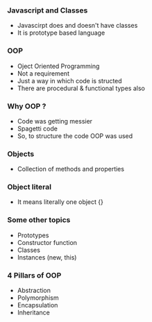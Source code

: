 ### Javascript and Classes

- Javascirpt does and doesn't have classes
- It is prototype based language

### OOP 

- Oject Oriented Programming
- Not a requirement
- Just a way in which code is structed 
- There are procedural & functional types also

### Why OOP ? 

- Code was getting messier
- Spagetti code 
- So, to structure the code OOP was used

### Objects 

- Collection of methods and properties

### Object literal

- It means literally one object {}

### Some other topics 

- Prototypes
- Constructor function
- Classes
- Instances (new, this)

### 4 Pillars of OOP

- Abstraction
- Polymorphism
- Encapsulation
- Inheritance

